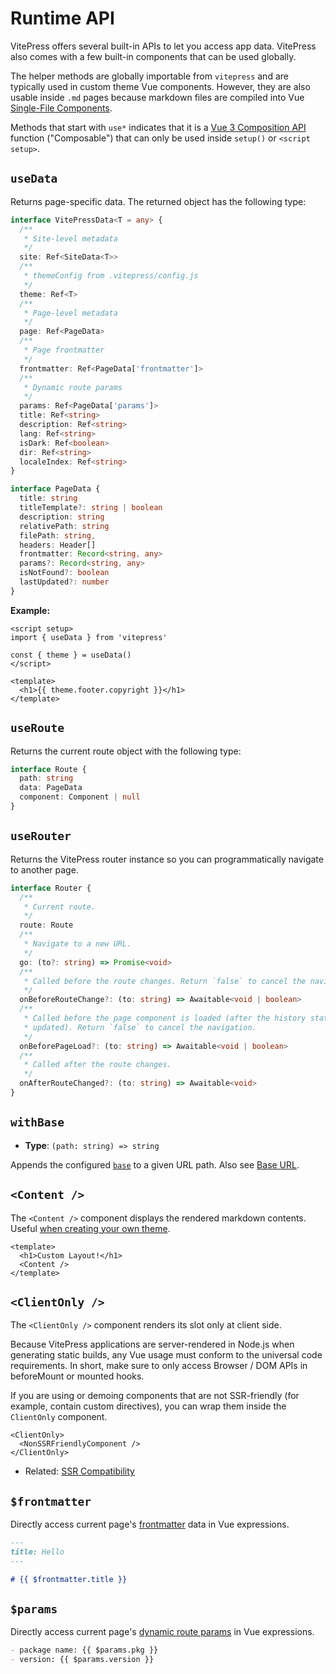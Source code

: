 # Runtime API

VitePress offers several built-in APIs to let you access app data. VitePress also comes with a few built-in components that can be used globally.

The helper methods are globally importable from `vitepress` and are typically used in custom theme Vue components. However, they are also usable inside `.md` pages because markdown files are compiled into Vue [Single-File Components](https://vuejs.org/guide/scaling-up/sfc.html).

Methods that start with `use*` indicates that it is a [Vue 3 Composition API](https://vuejs.org/guide/introduction.html#composition-api) function ("Composable") that can only be used inside `setup()` or `<script setup>`.

## `useData` <Badge type="info" text="composable" />

Returns page-specific data. The returned object has the following type:

```ts
interface VitePressData<T = any> {
  /**
   * Site-level metadata
   */
  site: Ref<SiteData<T>>
  /**
   * themeConfig from .vitepress/config.js
   */
  theme: Ref<T>
  /**
   * Page-level metadata
   */
  page: Ref<PageData>
  /**
   * Page frontmatter
   */
  frontmatter: Ref<PageData['frontmatter']>
  /**
   * Dynamic route params
   */
  params: Ref<PageData['params']>
  title: Ref<string>
  description: Ref<string>
  lang: Ref<string>
  isDark: Ref<boolean>
  dir: Ref<string>
  localeIndex: Ref<string>
}

interface PageData {
  title: string
  titleTemplate?: string | boolean
  description: string
  relativePath: string
  filePath: string,
  headers: Header[]
  frontmatter: Record<string, any>
  params?: Record<string, any>
  isNotFound?: boolean
  lastUpdated?: number
}
```

**Example:**

```vue
<script setup>
import { useData } from 'vitepress'

const { theme } = useData()
</script>

<template>
  <h1>{{ theme.footer.copyright }}</h1>
</template>
```

## `useRoute` <Badge type="info" text="composable" />

Returns the current route object with the following type:

```ts
interface Route {
  path: string
  data: PageData
  component: Component | null
}
```

## `useRouter` <Badge type="info" text="composable" />

Returns the VitePress router instance so you can programmatically navigate to another page.

```ts
interface Router {
  /**
   * Current route.
   */
  route: Route
  /**
   * Navigate to a new URL.
   */
  go: (to?: string) => Promise<void>
  /**
   * Called before the route changes. Return `false` to cancel the navigation.
   */
  onBeforeRouteChange?: (to: string) => Awaitable<void | boolean>
  /**
   * Called before the page component is loaded (after the history state is
   * updated). Return `false` to cancel the navigation.
   */
  onBeforePageLoad?: (to: string) => Awaitable<void | boolean>
  /**
   * Called after the route changes.
   */
  onAfterRouteChanged?: (to: string) => Awaitable<void>
}
```

## `withBase` <Badge type="info" text="helper" />

- **Type**: `(path: string) => string`

Appends the configured [`base`](./site-config#base) to a given URL path. Also see [Base URL](../guide/asset-handling#base-url).

## `<Content />` <Badge type="info" text="component" />

The `<Content />` component displays the rendered markdown contents. Useful [when creating your own theme](../guide/custom-theme).

```vue
<template>
  <h1>Custom Layout!</h1>
  <Content />
</template>
```

## `<ClientOnly />` <Badge type="info" text="component" />

The `<ClientOnly />` component renders its slot only at client side.

Because VitePress applications are server-rendered in Node.js when generating static builds, any Vue usage must conform to the universal code requirements. In short, make sure to only access Browser / DOM APIs in beforeMount or mounted hooks.

If you are using or demoing components that are not SSR-friendly (for example, contain custom directives), you can wrap them inside the `ClientOnly` component.

```vue-html
<ClientOnly>
  <NonSSRFriendlyComponent />
</ClientOnly>
```

- Related: [SSR Compatibility](../guide/ssr-compat)

## `$frontmatter` <Badge type="info" text="template global" />

Directly access current page's [frontmatter](../guide/frontmatter) data in Vue expressions.

```md
---
title: Hello
---

# {{ $frontmatter.title }}
```

## `$params` <Badge type="info" text="template global" />

Directly access current page's [dynamic route params](../guide/routing#dynamic-routes) in Vue expressions.

```md
- package name: {{ $params.pkg }}
- version: {{ $params.version }}
```
